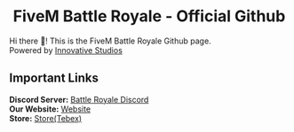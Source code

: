 <h1 align="center">FiveM Battle Royale - Official Github</h1>

Hi there 👋! This is the FiveM Battle Royale Github page.<br>Powered by [Innovative Studios](https://iv-studios.net)

## Important Links
**Discord Server:** [Battle Royale Discord](https://discord.fivembr.net)<br>
**Our Website:** [Website](https://fivembr.net)<br>
**Store:** [Store(Tebex)](https://store.fivembr.net)
